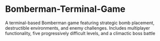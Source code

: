 # Bomberman-Terminal-Game
A terminal-based Bomberman game featuring strategic bomb placement, destructible environments, and enemy challenges. Includes multiplayer functionality, five progressively difficult levels, and a climactic boss battle

